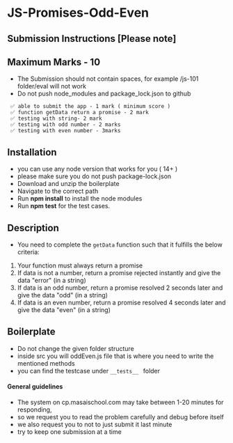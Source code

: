 # JS-Promises-Odd-Even

## Submission Instructions [Please note]

## Maximum Marks - 10

- The Submission should not contain spaces, for example /js-101 folder/eval will not work
- Do not push node_modules and package_lock.json to github

```
 ✅ able to submit the app - 1 mark ( minimum score )
 ✅ function getData return a promise - 2 mark
 ✅ testing with string- 2 mark
 ✅ testing with odd number - 2 marks
 ✅ testing with even number - 3marks

```

## Installation

- you can use any node version that works for you ( 14+ )
- please make sure you do not push package-lock.json
- Download and unzip the boilerplate
- Navigate to the correct path
- Run **npm install** to install the node modules
- Run **npm test** for the test cases.

## Description

- You need to complete the ```getData``` function such that it fulfills the below criteria:
 1. Your function must always return a promise
 2. If data is not a number, return a promise rejected instantly and give the data "error" (in a string)
 3. If data is an odd number, return a promise resolved 2 seconds later and give the data "odd" (in a string)
 4. If data is an even number, return a promise resolved 4 seconds later and give the data "even" (in a string)


## Boilerplate

- Do not change the given folder structure
- inside src you will oddEven.js file that is where you need to write the mentioned methods
- you can find the testcase under ```__tests__ ``` folder

#### General guidelines

- The system on cp.masaischool.com may take between 1-20 minutes for responding,
- so we request you to read the problem carefully and debug before itself
- we also request you to not to just submit it last minute
- try to keep one submission at a time
